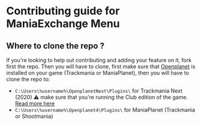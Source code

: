 # Contributing guide for ManiaExchange Menu

## Where to clone the repo ?

If you're looking to help out contributing and adding your feature on it, fork first the repo. Then you will have to clone, first make sure that [Openplanet](https://openplanet.nl) is installed on your game (Trackmania or ManiaPlanet), then you will have to clone the repo to:

- `C:\Users\%username%\OpenplanetNext\Plugins\` for Trackmania Next (2020) ⚠ make sure that you're running the Club edition of the game. [Read more here](https://openplanet.nl/next/club)
- `C:\Users\%username%\Openplanet4\Plugins\` for ManiaPlanet (Trackmania or Shootmania)